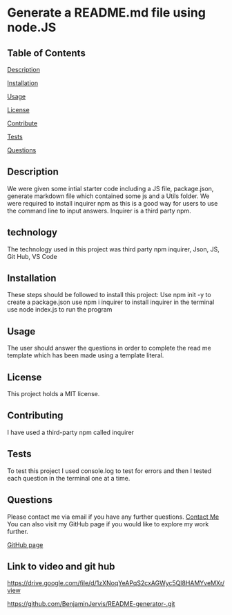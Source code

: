 # Generate a README.md file using node.JS 
  
  ## Table of Contents
  [Description](#description)

  [Installation](#installation)

  [Usage](#usage)
  
  [License](#license)

  [Contribute](#contribute)
  
  [Tests](#tests)
  
  [Questions](#questions)
  
  ## Description
  We were given some intial starter code including a JS file, package.json, generate markdown file which contained some js and a Utils folder. We were required to install inquirer npm as this is a good way for users to use the command line to input answers. Inquirer is a third party npm. 
  
  ## technology 
 The technology used in this project was third party npm inquirer, Json, JS, Git Hub, VS Code 
  
  ## Installation
  These steps should be followed to install this project: 
  Use npm init -y to create a package.json
  use npm i inquirer to install inquirer 
  in the terminal use node index.js to run the program 

  ## Usage
  The user should answer the questions in order to complete the read me template which has been made using a template literal. 

  ## License
  This project holds a MIT license.

  ## Contributing
  I have used a third-party npm called inquirer 

  ## Tests
  To test this project I used console.log to test for errors and then I tested each question in the terminal one at a time. 

  ## Questions 
   Please contact me via email if you have any further questions.
  [Contact Me](mailto:${data.email})
  You can also visit my GitHub page if you would like to explore my work further.
  
  [GitHub page](https://github.com/${data.github}/ "Visit my GitHub page")  
 
  ## Link to video and git hub 
  https://drive.google.com/file/d/1zXNoqYeAPqS2cxAGWyc5Ql8HAMYveMXr/view

  https://github.com/BenjaminJervis/README-generator-.git